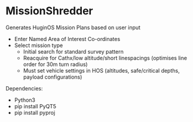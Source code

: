 # MissionShredder
Generates HuginOS Mission Plans based on user input

- Enter Named Area of Interest Co-ordinates
- Select mission type
  - Initial search for standard survey pattern
  - Reacquire for Cathx/low altitude/short linespacings (optimises line order for 30m turn radius)
  - Must set vehicle settings in HOS (altitudes, safe/critical depths, payload configurations)

Dependencies:
- Python3
- pip install PyQT5
- pip install pyproj
